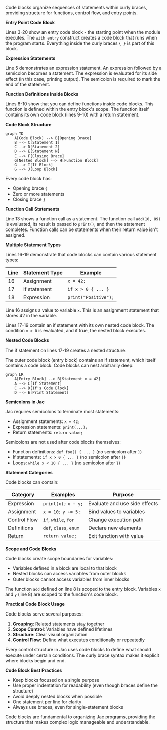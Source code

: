 Code blocks organize sequences of statements within curly braces, providing structure for functions, control flow, and entry points.

**Entry Point Code Block**

Lines 3-20 show an entry code block - the starting point when the module executes. The `with entry` construct creates a code block that runs when the program starts. Everything inside the curly braces `{ }` is part of this block.

**Expression Statements**

Line 5 demonstrates an expression statement. An expression followed by a semicolon becomes a statement. The expression is evaluated for its side effect (in this case, printing output). The semicolon is required to mark the end of the statement.

**Function Definitions Inside Blocks**

Lines 8-10 show that you can define functions inside code blocks. This function is defined within the entry block's scope. The function itself contains its own code block (lines 9-10) with a return statement.

**Code Block Structure**

```mermaid
graph TD
    A[Code Block] --> B[Opening Brace]
    B --> C[Statement 1]
    C --> D[Statement 2]
    D --> E[Statement N]
    E --> F[Closing Brace]
    G[Nested Block] --> H[Function Block]
    G --> I[If Block]
    G --> J[Loop Block]
```

Every code block has:
- Opening brace `{`
- Zero or more statements
- Closing brace `}`

**Function Call Statements**

Line 13 shows a function call as a statement. The function call `add(10, 89)` is evaluated, its result is passed to `print()`, and then the statement completes. Function calls can be statements when their return value isn't assigned.

**Multiple Statement Types**

Lines 16-19 demonstrate that code blocks can contain various statement types:

| Line | Statement Type | Example |
|------|----------------|---------|
| 16 | Assignment | `x = 42;` |
| 17 | If statement | `if x > 0 { ... }` |
| 18 | Expression | `print("Positive");` |

Line 16 assigns a value to variable `x`. This is an assignment statement that stores 42 in the variable.

Lines 17-19 contain an if statement with its own nested code block. The condition `x > 0` is evaluated, and if true, the nested block executes.

**Nested Code Blocks**

The if statement on lines 17-19 creates a nested structure:

The outer code block (entry block) contains an if statement, which itself contains a code block. Code blocks can nest arbitrarily deep:

```mermaid
graph LR
    A[Entry Block] --> B[Statement x = 42]
    A --> C[If Statement]
    C --> D[If's Code Block]
    D --> E[Print Statement]
```

**Semicolons in Jac**

Jac requires semicolons to terminate most statements:
- Assignment statements: `x = 42;`
- Expression statements: `print(...);`
- Return statements: `return value;`

Semicolons are not used after code blocks themselves:
- Function definitions: `def foo() { ... }` (no semicolon after `}`)
- If statements: `if x > 0 { ... }` (no semicolon after `}`)
- Loops: `while x < 10 { ... }` (no semicolon after `}`)

**Statement Categories**

Code blocks can contain:

| Category | Examples | Purpose |
|----------|----------|---------|
| Expression | `print(x);` `x + y;` | Evaluate and use side effects |
| Assignment | `x = 10;` `y += 5;` | Bind values to variables |
| Control Flow | `if`, `while`, `for` | Change execution path |
| Definitions | `def`, `class`, `enum` | Declare new elements |
| Return | `return value;` | Exit function with value |

**Scope and Code Blocks**

Code blocks create scope boundaries for variables:
- Variables defined in a block are local to that block
- Nested blocks can access variables from outer blocks
- Outer blocks cannot access variables from inner blocks

The function `add` defined on line 8 is scoped to the entry block. Variables `x` and `y` (line 8) are scoped to the function's code block.

**Practical Code Block Usage**

Code blocks serve several purposes:

1. **Grouping**: Related statements stay together
2. **Scope Control**: Variables have defined lifetimes
3. **Structure**: Clear visual organization
4. **Control Flow**: Define what executes conditionally or repeatedly

Every control structure in Jac uses code blocks to define what should execute under certain conditions. The curly brace syntax makes it explicit where blocks begin and end.

**Code Block Best Practices**

- Keep blocks focused on a single purpose
- Use proper indentation for readability (even though braces define the structure)
- Avoid deeply nested blocks when possible
- One statement per line for clarity
- Always use braces, even for single-statement blocks

Code blocks are fundamental to organizing Jac programs, providing the structure that makes complex logic manageable and understandable.
